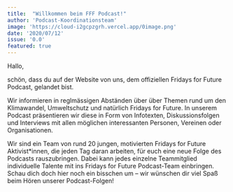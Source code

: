 ```yaml
---
title:  "Willkommen beim FFF Podcast!"
author: 'Podcast-Koordinationsteam'
image: 'https://cloud-i2gcpzgrh.vercel.app/0image.png'
date: '2020/07/12'
issue: '0.0'
featured: true
---
```

Hallo,

schön, dass du auf der Website von uns, dem offiziellen Fridays for Future Podcast, gelandet bist.

Wir informieren  in reglmässigen Abständen über  über Themen rund um den Klimawandel, Umweltschutz und natürlich Fridays for Future.
In unserem Podcast präsentieren wir diese in Form von Infotexten, Diskussionsfolgen und Interviews mit allen möglichen interessanten Personen, Vereinen oder Organisationen.

Wir sind ein Team von rund 20 jungen, motivierten Fridays for Future Aktivist*innen, die jeden Tag daran arbeiten, für euch eine neue Folge des Podcasts rauszubringen. 
Dabei kann jedes einzelne Teammitglied individuelle Talente mit ins Fridays for Future Podcast-Team einbringen.
Schau dich doch hier noch ein bisschen um – wir wünschen dir viel Spaß beim Hören unserer Podcast-Folgen!